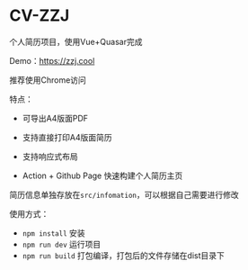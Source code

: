 # CV-ZZJ

个人简历项目，使用Vue+Quasar完成

Demo：https://zzj.cool

推荐使用Chrome访问

特点：

* 可导出A4版面PDF

* 支持直接打印A4版面简历

* 支持响应式布局

* Action + Github Page 快速构建个人简历主页

简历信息单独存放在`src/infomation`，可以根据自己需要进行修改

使用方式：
* `npm install` 安装
* `npm run dev` 运行项目
* `npm run build` 打包编译，打包后的文件存储在dist目录下
